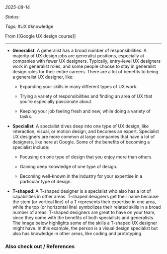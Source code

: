 *2025-08-14*

*Status:* 

*Tags:* #UX #knowledge 

From [[Google UX design course]]

<hr>

- **Generalist**: A generalist has a broad number of responsibilities. A majority of UX design jobs are generalist positions, especially at companies with fewer UX designers. Typically, entry-level UX designers work in generalist roles, and some people choose to stay in generalist design roles for their entire careers. There are a lot of benefits to being a generalist UX designer, like: 
	- Expanding your skills in many different types of UX work.
	
	- Trying a variety of responsibilities and finding an area of UX that you’re especially passionate about. 
	
	- Keeping your job feeling fresh and new, while doing a variety of tasks.

- **Specialist**: A specialist dives deep into one type of UX design, like interaction, visual, or motion design, and becomes an expert. Specialist UX designers are more common at large companies that have a lot of designers, like here at Google. Some of the benefits of becoming a specialist include:
	- Focusing on one type of design that you enjoy more than others.
	
	- Gaining deep knowledge of one type of design.
	
	- Becoming well-known in the industry for your expertise in a particular type of design.

- **T-shaped**: A T-shaped designer is a specialist who also has a lot of capabilities in other areas. T-shaped designers get their name because the stem (or vertical line) of a T represents their expertise in one area, while the top (or horizontal line) symbolizes their related skills in a broad number of areas. T-shaped designers are great to have on your team, since they come with the benefits of both specialists and generalists. The image below highlights some of the skills a T-shaped UX designer might have. In this example, the person is a visual design specialist but also has knowledge in other areas, like coding and prototyping.

### Also check out / References

